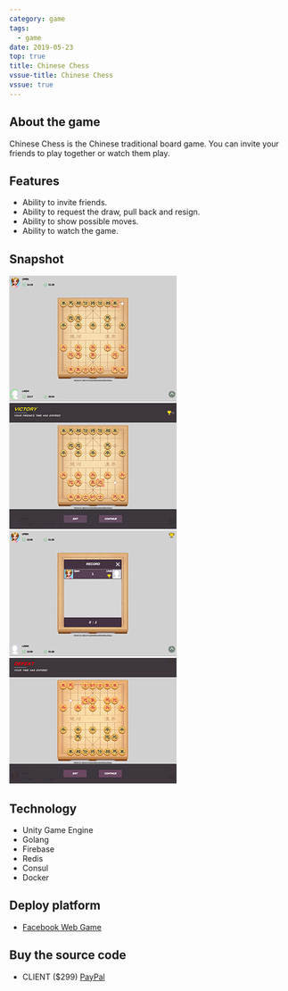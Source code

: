 ```yaml
---
category: game
tags:
  - game
date: 2019-05-23
top: true
title: Chinese Chess
vssue-title: Chinese Chess
vssue: true
---
```


## About the game

Chinese Chess is the Chinese traditional board game. You can invite your friends to play together or watch them play.

## Features

+ Ability to invite friends.
+ Ability to request the draw, pull back and resign.
+ Ability to show possible moves.
+ Ability to watch the game.

## Snapshot

![1](/assets/chess/chess1.jpg)
![2](/assets/chess/chess2.jpg)
![3](/assets/chess/chess3.jpg)
![4](/assets/chess/chess4.jpg)

## Technology

+ Unity Game Engine
+ Golang
+ Firebase
+ Redis
+ Consul
+ Docker

## Deploy platform

+ [Facebook Web Game](https://apps.facebook.com/456525235150360)

## Buy the source code

+ CLIENT ($299) [PayPal](https://paypal.me/d119)